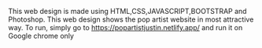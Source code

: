 This web design is made using HTML,CSS,JAVASCRIPT,BOOTSTRAP and Photoshop. This web design shows the pop artist website in most attractive way.
To run, simply go to https://popartistjustin.netlify.app/ and run it on Google chrome only
